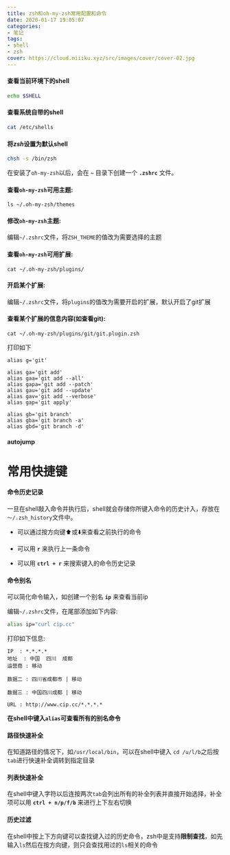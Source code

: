 ```yaml
---
title: zsh和oh-my-zsh常用配置和命令
date: 2020-01-17 19:05:07
categories:
- 笔记
tags:
- shell
- zsh
cover: https://cloud.miiiku.xyz/src/images/cover/cover-02.jpg
---
```



#### 查看当前环境下的shell
```bash
echo $SHELL
```

#### 查看系统自带的shell
```bash
cat /etc/shells
```

#### 将*zsh*设置为默认shell
```bash
chsh -s /bin/zsh
```

在安装了`oh-my-zsh`以后，会在 **`~`** 目录下创建一个 **`.zshrc`** 文件。

#### 查看`oh-my-zsh`可用主题:
```base
ls ~/.oh-my-zsh/themes
```

#### 修改`oh-my-zsh`主题:

编辑`~/.zshrc`文件，将`ZSH_THEME`的值改为需要选择的主题


#### 查看`oh-my-zsh`可用扩展:
```base
cat ~/.oh-my-zsh/plugins/
```

#### 开启某个扩展:

编辑`~/.zshrc`文件，将`plugins`的值改为需要开启的扩展，默认开启了git扩展

#### 查看某个扩展的信息内容(如查看git):
```base
cat ~/.oh-my-zsh/plugins/git/git.plugin.zsh
```

打印如下

```log
alias g='git'

alias ga='git add'
alias gaa='git add --all'
alias gapa='git add --patch'
alias gau='git add --update'
alias gav='git add --verbose'
alias gap='git apply'

alias gb='git branch'
alias gba='git branch -a'
alias gbd='git branch -d'
```

#### autojump

# 常用快捷键

#### 命令历史记录

一旦在shell敲入命令并执行后，shell就会存储你所键入命令的历史计入，存放在`～/.zsh_history`文件中。

* 可以通过按方向键⬆️或⬇️来查看之前执行的命令

* 可以用 **`r`** 来执行上一条命令

* 可以用 **`ctrl + r`** 来搜索键入的命令历史记录

#### 命令别名

可以简化命令输入，如创建一个别名 **`ip`** 来查看当前ip

编辑`~/.zshrc`文件，在尾部添加如下内容:

```bash
alias ip="curl cip.cc"
```

打印如下信息:

```log
IP	: *.*.*.*
地址	: 中国  四川  成都
运营商	: 移动

数据二	: 四川省成都市 | 移动

数据三	: 中国四川成都 | 移动

URL	: http://www.cip.cc/*.*.*.*
```

**在shell中键入`alias`可查看所有的别名命令**

#### 路径快速补全

在知道路径的情况下，如`/usr/local/bin`，可以在shell中键入 `cd /u/l/b`之后按`tab`进行快速补全调转到指定目录

#### 列表快速补全

在shell中键入字符以后连按两次`tab`会列出所有的补全列表并直接开始选择，补全项可以用 **`ctrl + n/p/f/b`** 来进行上下左右切换

#### 历史过滤

在shell中按上下方向键可以查找键入过的历史命令，zsh中是支持**限制查找**，如先输入`ls`然后在按方向键，则只会查找用过的`ls`相关的命令





































